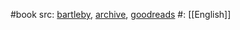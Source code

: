 #book 
src: [bartleby](https://www.bartleby.com/lit-hub/rogets-international-thesaurus-of-english-words-and-phrases/), [archive](https://archive.org/details/Rogets-Thesaurus/page/n1/mode/2up), [goodreads](https://www.goodreads.com/book/show/3049312-roget-s-thesaurus-of-english-words-and-phrases?from_search=true&from_srp=true&qid=40WT98qO1R&rank=1) 
#: [[English]]

